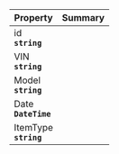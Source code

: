 
| Property | Summary |
|----------|---------|
| id <div><strong>``string``</strong></div> |  |
| VIN <div><strong>``string``</strong></div> |  |
| Model <div><strong>``string``</strong></div> |  |
| Date <div><strong>``DateTime``</strong></div> |  |
| ItemType <div><strong>``string``</strong></div> |  |
